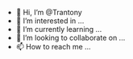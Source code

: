 - 👋 Hi, I’m @Trantony
- 👀 I’m interested in ...
- 🌱 I’m currently learning ...
- 💞️ I’m looking to collaborate on ...
- 📫 How to reach me ...

<!---
Trantony/Trantony is a ✨ special ✨ repository because its `README.md` (this file) appears on your GitHub profile.
You can click the Preview link to take a look at your changes.
--->
